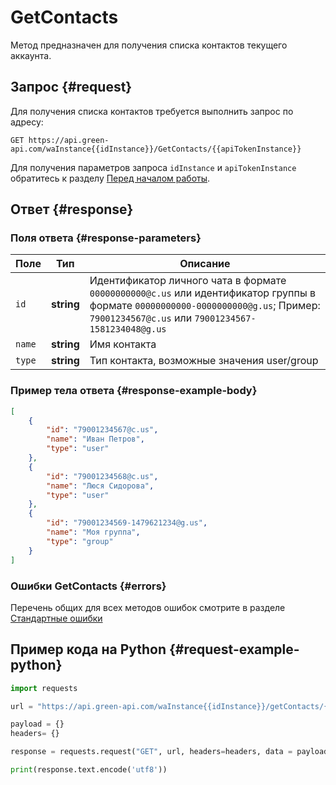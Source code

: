 # GetContacts

Метод предназначен для получения списка контактов текущего аккаунта.

## Запрос {#request}

Для получения списка контактов требуется выполнить запрос по адресу:
```
GET https://api.green-api.com/waInstance{{idInstance}}/GetContacts/{{apiTokenInstance}}
```

Для получения параметров запроса `idInstance` и `apiTokenInstance` обратитесь к разделу [Перед началом работы](/before-start#parameters).

## Ответ {#response}

### Поля ответа {#response-parameters}

Поле | Тип |  Описание
----- | ----- | ----- 
`id` | **string** | Идентификатор личного чата в формате `00000000000@c.us` или идентификатор группы в формате `00000000000-0000000000@g.us`; Пример: `79001234567@c.us` или `79001234567-1581234048@g.us`
`name` | **string** | Имя контакта
`type` | **string** | Тип контакта, возможные значения user/group

### Пример тела ответа {#response-example-body}

```json
[
    {
        "id": "79001234567@c.us",
        "name": "Иван Петров",
        "type": "user"
    },
    {
        "id": "79001234568@c.us",
        "name": "Люся Сидорова",
        "type": "user"
    },
    {
        "id": "79001234569-1479621234@g.us",
        "name": "Моя группа",
        "type": "group"
    }
]
```

### Ошибки GetContacts {#errors}

Перечень общих для всех методов ошибок смотрите в разделе [Стандартные ошибки](/api/common-errors)

## Пример кода на Python  {#request-example-python}

```python
import requests

url = "https://api.green-api.com/waInstance{{idInstance}}/getContacts/{{apiTokenInstance}}"

payload = {}
headers= {}

response = requests.request("GET", url, headers=headers, data = payload)

print(response.text.encode('utf8'))
```